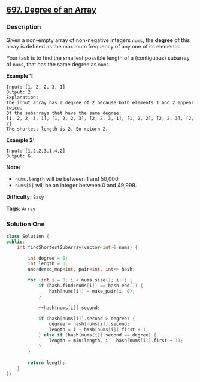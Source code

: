 ## [697. Degree of an Array](https://leetcode.com/problems/degree-of-an-array/description/)

### Description

Given a non-empty array of non-negative integers `nums`, the **degree** of this array is defined as the maximum frequency of any one of its elements.

Your task is to find the smallest possible length of a (contiguous) subarray of `nums`, that has the same degree as `nums`.

**Example 1:**

```
Input: [1, 2, 2, 3, 1]
Output: 2
Explanation:
The input array has a degree of 2 because both elements 1 and 2 appear twice.
Of the subarrays that have the same degree:
[1, 2, 2, 3, 1], [1, 2, 2, 3], [2, 2, 3, 1], [1, 2, 2], [2, 2, 3], [2, 2]
The shortest length is 2. So return 2.

```

**Example 2:**

```
Input: [1,2,2,3,1,4,2]
Output: 6

```

**Note:**

- `nums.length` will be between 1 and 50,000.
- `nums[i]` will be an integer between 0 and 49,999.

**Difficulty:** `Easy`

**Tags:** `Array`

### Solution One

```c++
class Solution {
public:
    int findShortestSubArray(vector<int>& nums) {

        int degree = 0;
        int length = 0;
        unordered_map<int, pair<int, int>> hash;

        for (int i = 0; i < nums.size(); i++) {
            if (hash.find(nums[i]) == hash.end()) {
                hash[nums[i]] = make_pair(i, 0);
            }

            ++hash[nums[i]].second;

            if (hash[nums[i]].second > degree) {
                degree = hash[nums[i]].second;
                length = i - hash[nums[i]].first + 1;
            } else if (hash[nums[i]].second == degree) {
                length = min(length, i - hash[nums[i]].first + 1);
            }
        }

        return length;
    }
};
```
